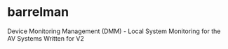# barrelman
Device Monitoring Management (DMM) - Local System Monitoring for the AV Systems
Written for V2
